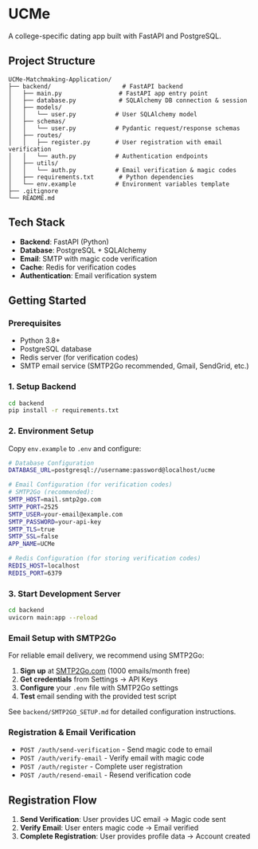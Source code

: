 # UCMe

A college-specific dating app built with FastAPI and PostgreSQL.

## Project Structure

```
UCMe-Matchmaking-Application/
├── backend/                    # FastAPI backend
│   ├── main.py                # FastAPI app entry point
│   ├── database.py            # SQLAlchemy DB connection & session
│   ├── models/
│   │   └── user.py           # User SQLAlchemy model
│   ├── schemas/
│   │   └── user.py           # Pydantic request/response schemas
│   ├── routes/
│   │   ├── register.py       # User registration with email verification
│   │   └── auth.py           # Authentication endpoints
│   ├── utils/
│   │   └── auth.py           # Email verification & magic codes
│   ├── requirements.txt       # Python dependencies
│   └── env.example           # Environment variables template
├── .gitignore
└── README.md
```

## Tech Stack

- **Backend**: FastAPI (Python)
- **Database**: PostgreSQL + SQLAlchemy
- **Email**: SMTP with magic code verification
- **Cache**: Redis for verification codes
- **Authentication**: Email verification system

## Getting Started

### Prerequisites
- Python 3.8+
- PostgreSQL database
- Redis server (for verification codes)
- SMTP email service (SMTP2Go recommended, Gmail, SendGrid, etc.)

### 1. Setup Backend

```bash
cd backend
pip install -r requirements.txt
```

### 2. Environment Setup

Copy `env.example` to `.env` and configure:

```bash
# Database Configuration
DATABASE_URL=postgresql://username:password@localhost/ucme

# Email Configuration (for verification codes)
# SMTP2Go (recommended):
SMTP_HOST=mail.smtp2go.com
SMTP_PORT=2525
SMTP_USER=your-email@example.com
SMTP_PASSWORD=your-api-key
SMTP_TLS=true
SMTP_SSL=false
APP_NAME=UCMe

# Redis Configuration (for storing verification codes)
REDIS_HOST=localhost
REDIS_PORT=6379
```

### 3. Start Development Server

```bash
cd backend
uvicorn main:app --reload
```

### Email Setup with SMTP2Go

For reliable email delivery, we recommend using SMTP2Go:

1. **Sign up** at [SMTP2Go.com](https://www.smtp2go.com/) (1000 emails/month free)
2. **Get credentials** from Settings → API Keys
3. **Configure** your `.env` file with SMTP2Go settings
4. **Test** email sending with the provided test script

See `backend/SMTP2GO_SETUP.md` for detailed configuration instructions.

### Registration & Email Verification
- `POST /auth/send-verification` - Send magic code to email
- `POST /auth/verify-email` - Verify email with magic code
- `POST /auth/register` - Complete user registration
- `POST /auth/resend-email` - Resend verification code

## Registration Flow

1. **Send Verification**: User provides UC email → Magic code sent
2. **Verify Email**: User enters magic code → Email verified
3. **Complete Registration**: User provides profile data → Account created
